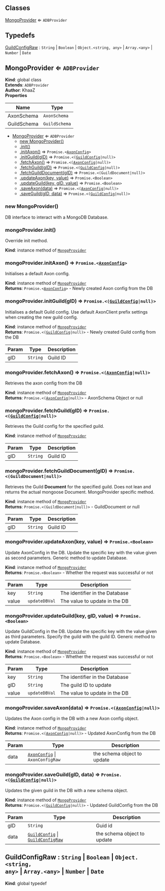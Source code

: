 ## Classes

<dl>
<dt><a href="#MongoProvider">MongoProvider</a> ⇐ <code>ADBProvider</code></dt>
<dd></dd>
</dl>

## Typedefs

<dl>
<dt><a href="#GuildConfigRaw">GuildConfigRaw</a> : <code>String</code> | <code>Boolean</code> | <code>Object.&lt;string, any&gt;</code> | <code>Array.&lt;any&gt;</code> | <code>Number</code> | <code>Date</code></dt>
<dd></dd>
</dl>

<a name="MongoProvider"></a>

## MongoProvider ⇐ <code>ADBProvider</code>
**Kind**: global class  
**Extends**: <code>ADBProvider</code>  
**Author**: KhaaZ  
**Properties**

| Name | Type |
| --- | --- |
| AxonSchema | <code>AxonSchema</code> | 
| GuildSchema | <code>GuildSchema</code> | 


* [MongoProvider](#MongoProvider) ⇐ <code>ADBProvider</code>
    * [new MongoProvider()](#new_MongoProvider_new)
    * [.init()](#MongoProvider+init)
    * [.initAxon()](#MongoProvider+initAxon) ⇒ <code>Promise.&lt;[AxonConfig](Core/AxonConfig)&gt;</code>
    * [.initGuild(gID)](#MongoProvider+initGuild) ⇒ <code>Promise.&lt;([GuildConfig](Core/GuildConfig)\|null)&gt;</code>
    * [.fetchAxon()](#MongoProvider+fetchAxon) ⇒ <code>Promise.&lt;([AxonConfig](Core/AxonConfig)\|null)&gt;</code>
    * [.fetchGuild(gID)](#MongoProvider+fetchGuild) ⇒ <code>Promise.&lt;([GuildConfig](Core/GuildConfig)\|null)&gt;</code>
    * [.fetchGuildDocument(gID)](#MongoProvider+fetchGuildDocument) ⇒ <code>Promise.&lt;(GuildDocument\|null)&gt;</code>
    * [.updateAxon(key, value)](#MongoProvider+updateAxon) ⇒ <code>Promise.&lt;Boolean&gt;</code>
    * [.updateGuild(key, gID, value)](#MongoProvider+updateGuild) ⇒ <code>Promise.&lt;Boolean&gt;</code>
    * [.saveAxon(data)](#MongoProvider+saveAxon) ⇒ <code>Promise.&lt;([AxonConfig](Core/AxonConfig)\|null)&gt;</code>
    * [.saveGuild(gID, data)](#MongoProvider+saveGuild) ⇒ <code>Promise.&lt;([GuildConfig](Core/GuildConfig)\|null)&gt;</code>

<a name="new_MongoProvider_new"></a>

### new MongoProvider()
DB interface to interact with a MongoDB Database.

<a name="MongoProvider+init"></a>

### mongoProvider.init()
Override init method.

**Kind**: instance method of [<code>MongoProvider</code>](#MongoProvider)  
<a name="MongoProvider+initAxon"></a>

### mongoProvider.initAxon() ⇒ <code>Promise.&lt;[AxonConfig](Core/AxonConfig)&gt;</code>
Initialises a default Axon config.

**Kind**: instance method of [<code>MongoProvider</code>](#MongoProvider)  
**Returns**: <code>Promise.&lt;[AxonConfig](Core/AxonConfig)&gt;</code> - Newly created Axon config from the DB  
<a name="MongoProvider+initGuild"></a>

### mongoProvider.initGuild(gID) ⇒ <code>Promise.&lt;([GuildConfig](Core/GuildConfig)\|null)&gt;</code>
Initialises a default Guild config.
Use default AxonClient prefix settings when creating the new guild config.

**Kind**: instance method of [<code>MongoProvider</code>](#MongoProvider)  
**Returns**: <code>Promise.&lt;([GuildConfig](Core/GuildConfig)\|null)&gt;</code> - Newly created Guild config from the DB  

| Param | Type | Description |
| --- | --- | --- |
| gID | <code>String</code> | Guild ID |

<a name="MongoProvider+fetchAxon"></a>

### mongoProvider.fetchAxon() ⇒ <code>Promise.&lt;([AxonConfig](Core/AxonConfig)\|null)&gt;</code>
Retrieves the axon config from the DB

**Kind**: instance method of [<code>MongoProvider</code>](#MongoProvider)  
**Returns**: <code>Promise.&lt;([AxonConfig](Core/AxonConfig)\|null)&gt;</code> - AxonSchema Object or null  
<a name="MongoProvider+fetchGuild"></a>

### mongoProvider.fetchGuild(gID) ⇒ <code>Promise.&lt;([GuildConfig](Core/GuildConfig)\|null)&gt;</code>
Retrieves the Guild config for the specified guild.

**Kind**: instance method of [<code>MongoProvider</code>](#MongoProvider)  

| Param | Type | Description |
| --- | --- | --- |
| gID | <code>String</code> | Guild ID |

<a name="MongoProvider+fetchGuildDocument"></a>

### mongoProvider.fetchGuildDocument(gID) ⇒ <code>Promise.&lt;(GuildDocument\|null)&gt;</code>
Retrieves the Guild **Document** for the specified guild.
Does not lean and returns the actual mongoose Document.
MongoProvider specific method.

**Kind**: instance method of [<code>MongoProvider</code>](#MongoProvider)  
**Returns**: <code>Promise.&lt;(GuildDocument\|null)&gt;</code> - GuildDocument or null  

| Param | Type | Description |
| --- | --- | --- |
| gID | <code>String</code> | Guild ID |

<a name="MongoProvider+updateAxon"></a>

### mongoProvider.updateAxon(key, value) ⇒ <code>Promise.&lt;Boolean&gt;</code>
Update AxonConfig in the DB.
Update the specific key with the value given as second parameters.
Generic method to update Database.

**Kind**: instance method of [<code>MongoProvider</code>](#MongoProvider)  
**Returns**: <code>Promise.&lt;Boolean&gt;</code> - Whether the request was successful or not  

| Param | Type | Description |
| --- | --- | --- |
| key | <code>String</code> | The identifier in the Database |
| value | <code>updateDBVal</code> | The value to update in the DB |

<a name="MongoProvider+updateGuild"></a>

### mongoProvider.updateGuild(key, gID, value) ⇒ <code>Promise.&lt;Boolean&gt;</code>
Update GuildConfig in the DB.
Update the specific key with the value given as third parameters.
Specify the guild with the guild ID.
Generic method to update Database.

**Kind**: instance method of [<code>MongoProvider</code>](#MongoProvider)  
**Returns**: <code>Promise.&lt;Boolean&gt;</code> - Whether the request was successful or not  

| Param | Type | Description |
| --- | --- | --- |
| key | <code>String</code> | The identifier in the Database |
| gID | <code>String</code> | The guild ID to update |
| value | <code>updateDBVal</code> | The value to update in the DB |

<a name="MongoProvider+saveAxon"></a>

### mongoProvider.saveAxon(data) ⇒ <code>Promise.&lt;([AxonConfig](Core/AxonConfig)\|null)&gt;</code>
Updates the Axon config in the DB with a new Axon config object.

**Kind**: instance method of [<code>MongoProvider</code>](#MongoProvider)  
**Returns**: <code>Promise.&lt;([AxonConfig](Core/AxonConfig)\|null)&gt;</code> - Updated AxonConfig from the DB  

| Param | Type | Description |
| --- | --- | --- |
| data | <code>[AxonConfig](Core/AxonConfig)</code> \| <code>AxonConfigRaw</code> | the schema object to update |

<a name="MongoProvider+saveGuild"></a>

### mongoProvider.saveGuild(gID, data) ⇒ <code>Promise.&lt;([GuildConfig](Core/GuildConfig)\|null)&gt;</code>
Updates the given guild in the DB with a new schema object.

**Kind**: instance method of [<code>MongoProvider</code>](#MongoProvider)  
**Returns**: <code>Promise.&lt;([GuildConfig](Core/GuildConfig)\|null)&gt;</code> - Updated GuildConfig from the DB  

| Param | Type | Description |
| --- | --- | --- |
| gID | <code>String</code> | Guid id |
| data | <code>[GuildConfig](Core/GuildConfig)</code> \| [<code>GuildConfigRaw</code>](#GuildConfigRaw) | the schema object to update |

<a name="GuildConfigRaw"></a>

## GuildConfigRaw : <code>String</code> \| <code>Boolean</code> \| <code>Object.&lt;string, any&gt;</code> \| <code>Array.&lt;any&gt;</code> \| <code>Number</code> \| <code>Date</code>
**Kind**: global typedef  
